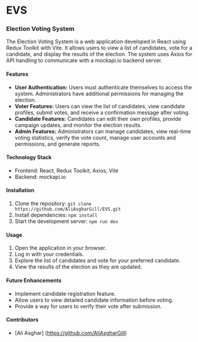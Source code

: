 # EVS
### Election Voting System

The Election Voting System is a web application developed in React using Redux Toolkit with Vite. It allows users to view a list of candidates, vote for a candidate, and display the results of the election. The system uses Axios for API handling to communicate with a mockapi.io backend server.

#### Features

- **User Authentication:** Users must authenticate themselves to access the system. Administrators have additional permissions for managing the election.
- **Voter Features:** Users can view the list of candidates, view candidate profiles, submit votes, and receive a confirmation message after voting.
- **Candidate Features:** Candidates can edit their own profiles, provide campaign updates, and monitor the election results.
- **Admin Features:** Administrators can manage candidates, view real-time voting statistics, verify the vote count, manage user accounts and permissions, and generate reports.

#### Technology Stack

- Frontend: React, Redux Toolkit, Axios, Vite
- Backend: mockapi.io

#### Installation

1. Clone the repository: `git clone https://github.com/AliAsgharGill/EVS.git`
2. Install dependencies: `npm install`
3. Start the development server: `npm run dev`

#### Usage

1. Open the application in your browser.
2. Log in with your credentials.
3. Explore the list of candidates and vote for your preferred candidate.
4. View the results of the election as they are updated.

#### Future Enhancements

- Implement candidate registration feature.
- Allow users to view detailed candidate information before voting.
- Provide a way for users to verify their vote after submission.

#### Contributors

- [Ali Asghar] (https://github.com/AliAsgharGill)



